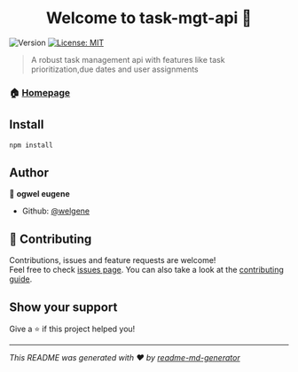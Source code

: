 <h1 align="center">Welcome to task-mgt-api 👋</h1>
<p>
  <img alt="Version" src="https://img.shields.io/badge/version-(1.0.0)-blue.svg?cacheSeconds=2592000" />
  <a href="#" target="_blank">
    <img alt="License: MIT" src="https://img.shields.io/badge/License-MIT-yellow.svg" />
  </a>
</p>

> A robust task management api with features like task prioritization,due dates and user assignments

### 🏠 [Homepage](https://github.com/welgene/task-mgt-api#readme)

## Install

```sh
npm install
```

## Author

👤 **ogwel eugene**

* Github: [@welgene](https://github.com/welgene)

## 🤝 Contributing

Contributions, issues and feature requests are welcome!<br />Feel free to check [issues page](https://github.com/welgene/task-mgt-api/issues). You can also take a look at the [contributing guide](ssh://git@github.com/welgene/task-mgt-api/blob/master/CONTRIBUTING.md).

## Show your support

Give a ⭐️ if this project helped you!

***
_This README was generated with ❤️ by [readme-md-generator](https://github.com/kefranabg/readme-md-generator)_